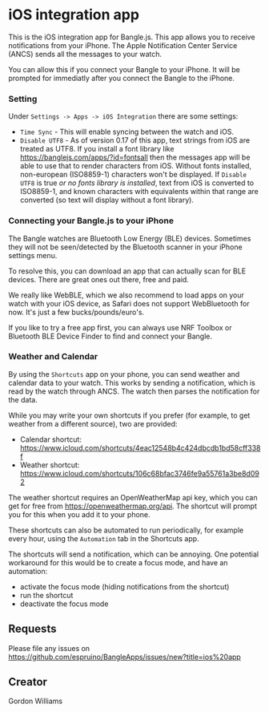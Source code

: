 # iOS integration app

This is the iOS integration app for Bangle.js. This app allows you to receive
notifications from your iPhone. The Apple Notification Center Service (ANCS)
sends all the messages to your watch.

You can allow this if you connect your Bangle to your iPhone. It will be
prompted for immediatly after you connect the Bangle to the iPhone.

### Setting

Under `Settings -> Apps -> iOS Integration` there are some settings:

* `Time Sync` - This will enable syncing between the watch and iOS.
* `Disable UTF8` - As of version 0.17 of this app, text strings from iOS
are treated as UTF8. If you install a font library like https://banglejs.com/apps/?id=fontsall
then the messages app will be able to use that to render characters from iOS. Without fonts
installed, non-european (ISO8859-1) characters won't be displayed. If `Disable UTF8`
is true *or no fonts library is installed*, text from iOS is converted to ISO8859-1, and known characters with equivalents
within that range are converted (so text will display without a font library).

### Connecting your Bangle.js to your iPhone

The Bangle watches are Bluetooth Low Energy (BLE) devices. Sometimes they
will not be seen/detected by the Bluetooth scanner in your iPhone settings
menu.

To resolve this, you can download an app that can actually scan
for BLE devices. There are great ones out there, free and paid.

We really like WebBLE, which we also recommend to load apps on your
watch with your iOS device, as Safari does not support WebBluetooth
for now. It's just a few bucks/pounds/euro's.

If you like to try a free app first, you can always use NRF Toolbox or
Bluetooth BLE Device Finder to find and connect your Bangle.

### Weather and Calendar

By using the `Shortcuts` app on your phone, you can send weather and calendar data to your watch. This works by sending a notification, which is read by the watch through ANCS. The watch then parses the notification for the data.

While you may write your own shortcuts if you prefer (for example, to get weather from a different source), two are provided:

- Calendar shortcut: https://www.icloud.com/shortcuts/4eac12548b4c424dbcdb1bd58cff338f
- Weather shortcut: https://www.icloud.com/shortcuts/106c68bfac3746fe9a55761a3be8d092

The weather shortcut requires an OpenWeatherMap api key, which you can get for free from https://openweathermap.org/api. The shortcut will prompt you for this when you add it to your phone.

These shortcuts can also be automated to run periodically, for example every hour, using the `Automation` tab in the Shortcuts app.

The shortcuts will send a notification, which can be annoying. One potential workaround for this would be to create a focus mode, and have an automation:
- activate the focus mode (hiding notifications from the shortcut)
- run the shortcut
- deactivate the focus mode


## Requests

Please file any issues on https://github.com/espruino/BangleApps/issues/new?title=ios%20app

## Creator

Gordon Williams
